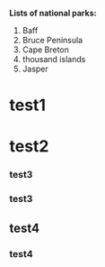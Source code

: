 **Lists of national parks:**

1. Baff
2. Bruce Peninsula
3. Cape Breton
4. thousand islands
5. Jasper
 
# test1
# test2

### test3
### test3

## test4
### test4
